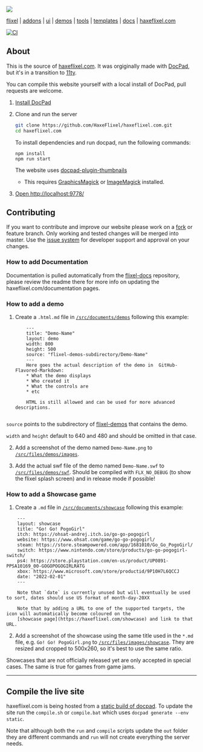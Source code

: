 [![](https://raw.github.com/HaxeFlixel/haxeflixel.com/master/src/files/images/flixel-logos/haxeflixel.com.png)](https://haxeflixel.com)

[flixel](https://github.com/HaxeFlixel/flixel) | [addons](https://github.com/HaxeFlixel/flixel-addons) 
| [ui](https://github.com/HaxeFlixel/flixel-ui) | [demos](https://github.com/HaxeFlixel/flixel-demos) 
| [tools](https://github.com/HaxeFlixel/flixel-tools) | [templates](https://github.com/HaxeFlixel/flixel-templates) 
| [docs](https://github.com/HaxeFlixel/flixel-docs) | [haxeflixel.com](https://github.com/HaxeFlixel/haxeflixel.com)

[![CI](https://img.shields.io/github/actions/workflow/status/HaxeFlixel/haxeflixel.com/main.yml?branch=master&logo=github)](https://github.com/HaxeFlixel/haxeflixel.com/actions?query=workflow%3ACI)

## About

This is the source of [haxeflixel.com](https://haxeflixel.com/). It was orgiginally made with [DocPad](https://docpad.bevry.me/), but it's in a transition to [11ty](https://www.11ty.dev/).

You can compile this website yourself with a local install of DocPad, pull requests are welcome.

1. [Install DocPad](https://docpad.bevry.me/start/install)

2. Clone and run the server

    ``` bash
    git clone https://github.com/HaxeFlixel/haxeflixel.com.git
    cd haxeflixel.com
    ```
    To install dependencies and run docpad, run the following commands:
    
    ```batch
    npm install
    npm run start
    ```
    
    The website uses [docpad-plugin-thumbnails](https://github.com/rantecki/docpad-plugin-thumbnails)
    
    - This requires [GraphicsMagick](http://www.graphicsmagick.org/) or [ImageMagick](http://www.imagemagick.org/) 
    installed.

3. [Open http://localhost:9778/](http://localhost:9778/)

<!-- 4. Start hacking away by modifying the `src` directory, the live reload plugin will compile the site as you save 
the files you modify. -->

## Contributing

If you want to contribute and improve our website please work on a 
[fork](https://github.com/HaxeFlixel/haxeflixel.com/fork) or feature branch. Only working and tested changes will 
be merged into master. Use the [issue system](https://github.com/HaxeFlixel/haxeflixel.com/issues) for developer 
support and approval on your changes.


### How to add Documentation

Documentation is pulled automatically from the [flixel-docs](https://github.com/HaxeFlixel/flixel-docs) repository, 
please review the readme there for more info on updating the haxeflixel.com/documentation pages.

### How to add a demo

1. Create a `.html.md` file in 
[`/src/documents/demos`](https://github.com/HaxeFlixel/haxeflixel.com/tree/master/src/documents/demos) 
following this example:

    ```
        ---
        title: "Demo-Name"
        layout: demo
        width: 800
        height: 500
        source: "flixel-demos-subdirectory/Demo-Name"
        ---
        Here goes the actual description of the demo in  GitHub-Flavored-Markdown:
        * What the demo displays
        * Who created it
        * What the controls are
        * etc
            
        HTML is still allowed and can be used for more advanced descriptions.
        
    ```
`source` points to the subdirectory of [flixel-demos](https://github.com/HaxeFlixel/flixel-demos) 
that contains the demo.

`width` and `height` default to 640 and 480 and should be omitted in that case.

2. Add a screenshot of the demo named `Demo-Name.png` to 
[`/src/files/demos/images`](https://github.com/HaxeFlixel/haxeflixel.com/tree/master/src/files/demos/images).

3. Add the actual swf file of the demo named `Demo-Name.swf` to 
[`/src/files/demos/swf`](https://github.com/HaxeFlixel/haxeflixel.com/tree/master/src/files/demos/swf). 
Should be compiled with `FLX_NO_DEBUG` (to show the flixel splash screen) and in release mode if possible!

### How to add a Showcase game

1. Create a `.md` file in 
[`/src/documents/showcase`](https://github.com/HaxeFlixel/haxeflixel.com/tree/master/src/documents/showcase) 
following this example:
```
    ---
    layout: showcase
    title: "Go! Go! PogoGirl"
    itch: https://ohsat-andrej.itch.io/go-go-pogogirl
    website: https://www.ohsat.com/game/go-go-pogogirl/
    steam: https://store.steampowered.com/app/1681010/Go_Go_PogoGirl/
    switch: https://www.nintendo.com/store/products/go-go-pogogirl-switch/
    ps4: https://store.playstation.com/en-us/product/UP0891-PPSA10169_00-GOGOPOGOGIRLRATG
    xbox: https://www.microsoft.com/store/productid/9P10H7L6QCCJ
    date: "2022-02-01"
    ---
    
    Note that `date` is currently unused but will eventually be used to sort, dates should use US format of month-day-20XX
    
    Note that by adding a URL to one of the supported targets, the icon will automatically become coloured on the 
    [showcase page](https://haxeflixel.com/showcase) and link to that URL.
```
2. Add a screenshot of the showcase using the same title used in the `*.md` file, e.g. `Go! Go! PogoGirl.png` 
to [`/src/files/images/showcase`](https://github.com/HaxeFlixel/haxeflixel.com/tree/master/src/files/images/showcase). 
They are resized and cropped to 500x260, so it's best to use the same ratio.

Showcases that are not officially released yet are only accepted in special cases. The same is true for games from game jams.

----

## Compile the live site

haxeflixel.com is being hosted from a [static build of docpad](https://docpad.bevry.me/start/deploy). To update the site
run the `compile.sh` or `compile.bat` which uses `docpad generate --env static`.

Note that although both the `run` and `compile` scripts update the `out` folder they are different commands and 
`run` will not create everything the server needs.
